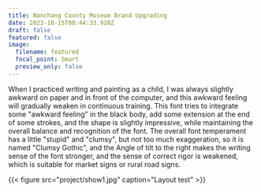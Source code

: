 ```yaml
---
title: Nanchang County Museum Brand Upgrading
date: 2023-10-15T08:44:33.928Z
draft: false
featured: false
image:
  filename: featured
  focal_point: Smart
  preview_only: false
---
```

When I practiced writing and painting as a child, I was always slightly awkward on paper and in front of the computer, and this awkward feeling will gradually weaken in continuous training. This font tries to integrate some "awkward feeling" in the black body, add some extension at the end of some strokes, and the shape is slightly impressive, while maintaining the overall balance and recognition of the font. The overall font temperament has a little "stupid" and "clumsy", but not too much exaggeration, so it is named "Clumsy Gothic", and the Angle of tilt to the right makes the writing sense of the font stronger, and the sense of correct rigor is weakened, which is suitable for market signs or rural road signs.

{{< figure src="project/show1.jpg" caption="Layout test" >}}